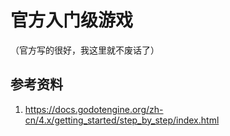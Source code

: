# 官方入门级游戏

（官方写的很好，我这里就不废话了）

## 参考资料

1. https://docs.godotengine.org/zh-cn/4.x/getting_started/step_by_step/index.html